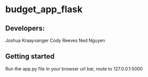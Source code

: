 # budget_app_flask

## Developers:
Joshua Kraayvanger
Cody Reeves
Ned Nguyen

## Getting started
Run the app.py file
In your browser url bar, route to 127.0.0.1:5000
